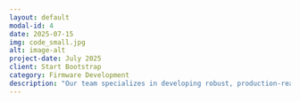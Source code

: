 ```yaml
---
layout: default
modal-id: 4
date: 2025-07-15
img: code_small.jpg
alt: image-alt
project-date: July 2025
client: Start Bootstrap
category: Firmware Development
description: "Our team specializes in developing robust, production-ready firmware. We focus on writing clean, modular, and testable C/C++ code that is easy to maintain and scale, from low-level drivers to complex application logic."
---
```

